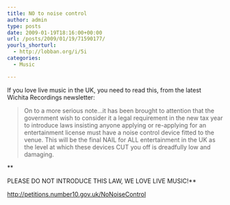 ```yaml
---
title: NO to noise control
author: admin
type: posts
date: 2009-01-19T18:16:00+00:00
url: /posts/2009/01/19/71590177/
yourls_shorturl:
  - http://lobban.org/i/5i
categories:
  - Music

---
```

If you love live music in the UK, you need to read this, from the latest Wichita Recordings newsletter:

> On to a more serious note…it has been brought to attention that the government wish to consider it a legal requirement in the new tax year to introduce laws insisting anyone applying or re-applying for an entertainment license must have a noise control device fitted to the venue. This will be the final NAIL for ALL entertainment in the UK as the level at which these devices CUT you off is dreadfully low and damaging.

**
  
PLEASE DO NOT INTRODUCE THIS LAW, WE LOVE LIVE MUSIC!**

[][1]<http://petitions.number10.gov.uk/NoNoiseControl>

 [1]: http://petitions.number10.gov.uk/NoNoiseControl